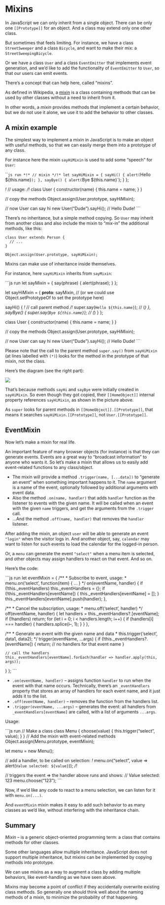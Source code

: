 Mixins
======

In JavaScript we can only inherit from a single object. There can be only one `[[Prototype]]` for an object. And a class may extend only one other class.

But sometimes that feels limiting. For instance, we have a class `StreetSweeper` and a class `Bicycle`, and want to make their mix: a `StreetSweepingBicycle`.

Or we have a class `User` and a class `EventEmitter` that implements event generation, and we’d like to add the functionality of `EventEmitter` to `User`, so that our users can emit events.

There’s a concept that can help here, called “mixins”.

As defined in Wikipedia, a [mixin](https://en.wikipedia.org/wiki/Mixin) is a class containing methods that can be used by other classes without a need to inherit from it.

In other words, a *mixin* provides methods that implement a certain behavior, but we do not use it alone, we use it to add the behavior to other classes.

A mixin example
---------------

The simplest way to implement a mixin in JavaScript is to make an object with useful methods, so that we can easily merge them into a prototype of any class.

For instance here the mixin `sayHiMixin` is used to add some “speech” for `User`:

\`\``js run *!* // mixin */!* let sayHiMixin = { sayHi() { alert(`Hello ${this.name}`); }, sayBye() { alert(`Bye ${this.name}\`); } };

*!* // usage: */!* class User { constructor(name) { this.name = name; } }

// copy the methods Object.assign(User.prototype, sayHiMixin);

// now User can say hi new User(“Dude”).sayHi(); // Hello Dude! \`\`\`

There’s no inheritance, but a simple method copying. So `User` may inherit from another class and also include the mixin to “mix-in” the additional methods, like this:

    class User extends Person {
      // ...
    }

    Object.assign(User.prototype, sayHiMixin);

Mixins can make use of inheritance inside themselves.

For instance, here `sayHiMixin` inherits from `sayMixin`:

\`\`\`js run let sayMixin = { say(phrase) { alert(phrase); } };

let sayHiMixin = { **proto**: sayMixin, // (or we could use Object.setPrototypeOf to set the prototype here)

sayHi() { *!* // call parent method */!* super.say(`Hello ${this.name}`); // (*) }, sayBye() { super.say(`Bye ${this.name}`); // (*) } };

class User { constructor(name) { this.name = name; } }

// copy the methods Object.assign(User.prototype, sayHiMixin);

// now User can say hi new User(“Dude”).sayHi(); // Hello Dude! \`\`\`

Please note that the call to the parent method `super.say()` from `sayHiMixin` (at lines labelled with `(*)`) looks for the method in the prototype of that mixin, not the class.

Here’s the diagram (see the right part):

![](mixin-inheritance.svg)

That’s because methods `sayHi` and `sayBye` were initially created in `sayHiMixin`. So even though they got copied, their `[[HomeObject]]` internal property references `sayHiMixin`, as shown in the picture above.

As `super` looks for parent methods in `[[HomeObject]].[[Prototype]]`, that means it searches `sayHiMixin.[[Prototype]]`, not `User.[[Prototype]]`.

EventMixin
----------

Now let’s make a mixin for real life.

An important feature of many browser objects (for instance) is that they can generate events. Events are a great way to “broadcast information” to anyone who wants it. So let’s make a mixin that allows us to easily add event-related functions to any class/object.

-   The mixin will provide a method `.trigger(name, [...data])` to “generate an event” when something important happens to it. The `name` argument is a name of the event, optionally followed by additional arguments with event data.
-   Also the method `.on(name, handler)` that adds `handler` function as the listener to events with the given name. It will be called when an event with the given `name` triggers, and get the arguments from the `.trigger` call.
-   …And the method `.off(name, handler)` that removes the `handler` listener.

After adding the mixin, an object `user` will be able to generate an event `"login"` when the visitor logs in. And another object, say, `calendar` may want to listen for such events to load the calendar for the logged-in person.

Or, a `menu` can generate the event `"select"` when a menu item is selected, and other objects may assign handlers to react on that event. And so on.

Here’s the code:

\`\`\`js run let eventMixin = { /\*\* \* Subscribe to event, usage: \* menu.on(‘select’, function(item) { … } \*/ on(eventName, handler) { if (!this.\_eventHandlers) this.\_eventHandlers = {}; if (!this.\_eventHandlers\[eventName\]) { this.\_eventHandlers\[eventName\] = \[\]; } this.\_eventHandlers\[eventName\].push(handler); },

/\*\* \* Cancel the subscription, usage: \* menu.off(‘select’, handler) \*/ off(eventName, handler) { let handlers = this.\_eventHandlers?.\[eventName\]; if (!handlers) return; for (let i = 0; i &lt; handlers.length; i++) { if (handlers\[i\] === handler) { handlers.splice(i–, 1); } } },

/\*\* \* Generate an event with the given name and data \* this.trigger(‘select’, data1, data2); \*/ trigger(eventName, …args) { if (!this.\_eventHandlers?.\[eventName\]) { return; // no handlers for that event name }

    // call the handlers
    this._eventHandlers[eventName].forEach(handler => handler.apply(this, args));

} }; \`\`\`

-   `.on(eventName, handler)` – assigns function `handler` to run when the event with that name occurs. Technically, there’s an `_eventHandlers` property that stores an array of handlers for each event name, and it just adds it to the list.
-   `.off(eventName, handler)` – removes the function from the handlers list.
-   `.trigger(eventName, ...args)` – generates the event: all handlers from `_eventHandlers[eventName]` are called, with a list of arguments `...args`.

Usage:

\`\`\`js run // Make a class class Menu { choose(value) { this.trigger(“select”, value); } } // Add the mixin with event-related methods Object.assign(Menu.prototype, eventMixin);

let menu = new Menu();

// add a handler, to be called on selection: *!* menu.on(“select”, value =&gt; alert(`Value selected: ${value}`)); */!*

// triggers the event =&gt; the handler above runs and shows: // Value selected: 123 menu.choose(“123”); \`\`\`

Now, if we’d like any code to react to a menu selection, we can listen for it with `menu.on(...)`.

And `eventMixin` mixin makes it easy to add such behavior to as many classes as we’d like, without interfering with the inheritance chain.

Summary
-------

*Mixin* – is a generic object-oriented programming term: a class that contains methods for other classes.

Some other languages allow multiple inheritance. JavaScript does not support multiple inheritance, but mixins can be implemented by copying methods into prototype.

We can use mixins as a way to augment a class by adding multiple behaviors, like event-handling as we have seen above.

Mixins may become a point of conflict if they accidentally overwrite existing class methods. So generally one should think well about the naming methods of a mixin, to minimize the probability of that happening.
